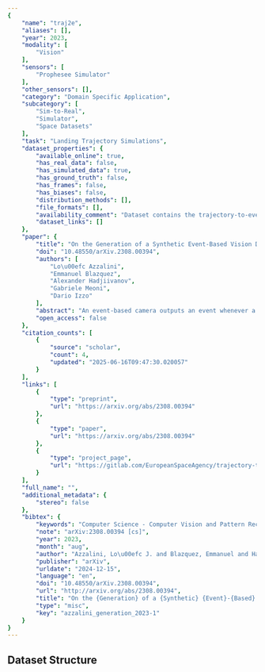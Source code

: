 ```yaml
---
{
    "name": "traj2e",
    "aliases": [],
    "year": 2023,
    "modality": [
        "Vision"
    ],
    "sensors": [
        "Prophesee Simulator"
    ],
    "other_sensors": [],
    "category": "Domain Specific Application",
    "subcategory": [
        "Sim-to-Real",
        "Simulator",
        "Space Datasets"
    ],
    "task": "Landing Trajectory Simulations",
    "dataset_properties": {
        "available_online": true,
        "has_real_data": false,
        "has_simulated_data": true,
        "has_ground_truth": false,
        "has_frames": false,
        "has_biases": false,
        "distribution_methods": [],
        "file_formats": [],
        "availability_comment": "Dataset contains the trajectory-to-events conversion tool",
        "dataset_links": []
    },
    "paper": {
        "title": "On the Generation of a Synthetic Event-Based Vision Dataset for Navigation and Landing",
        "doi": "10.48550/arXiv.2308.00394",
        "authors": [
            "Lo\u00efc Azzalini",
            "Emmanuel Blazquez",
            "Alexander Hadjiivanov",
            "Gabriele Meoni",
            "Dario Izzo"
        ],
        "abstract": "An event-based camera outputs an event whenever a change in scene brightness of a preset magnitude is detected at a particular pixel location in the sensor plane. The resulting sparse and asynchronous output coupled with the high dynamic range and temporal resolution of this novel camera motivate the study of event-based cameras for navigation and landing applications. However, the lack of real-world and synthetic datasets to support this line of research has limited its consideration for onboard use. This paper presents a methodology and a software pipeline for generating event-based vision datasets from optimal landing trajectories during the approach of a target body. We construct sequences of photorealistic images of the lunar surface with the Planet and Asteroid Natural Scene Generation Utility at different viewpoints along a set of optimal descent trajectories obtained by varying the boundary conditions. The generated image sequences are then converted into event streams by means of an event-based camera emulator. We demonstrate that the pipeline can generate realistic event-based representations of surface features by constructing a dataset of 500 trajectories, complete with event streams and motion field ground truth data. We anticipate that novel event-based vision datasets can be generated using this pipeline to support various spacecraft pose reconstruction problems given events as input, and we hope that the proposed methodology would attract the attention of researchers working at the intersection of neuromorphic vision and guidance navigation and control.",
        "open_access": false
    },
    "citation_counts": [
        {
            "source": "scholar",
            "count": 4,
            "updated": "2025-06-16T09:47:30.020057"
        }
    ],
    "links": [
        {
            "type": "preprint",
            "url": "https://arxiv.org/abs/2308.00394"
        },
        {
            "type": "paper",
            "url": "https://arxiv.org/abs/2308.00394"
        },
        {
            "type": "project_page",
            "url": "https://gitlab.com/EuropeanSpaceAgency/trajectory-to-events"
        }
    ],
    "full_name": "",
    "additional_metadata": {
        "stereo": false
    },
    "bibtex": {
        "keywords": "Computer Science - Computer Vision and Pattern Recognition, Computer Science - Robotics",
        "note": "arXiv:2308.00394 [cs]",
        "year": 2023,
        "month": "aug",
        "author": "Azzalini, Lo\u00efc J. and Blazquez, Emmanuel and Hadjiivanov, Alexander and Meoni, Gabriele and Izzo, Dario",
        "publisher": "arXiv",
        "urldate": "2024-12-15",
        "language": "en",
        "doi": "10.48550/arXiv.2308.00394",
        "url": "http://arxiv.org/abs/2308.00394",
        "title": "On the {Generation} of a {Synthetic} {Event}-{Based} {Vision} {Dataset} for {Navigation} and {Landing}",
        "type": "misc",
        "key": "azzalini_generation_2023-1"
    }
}
---
```




## Dataset Structure